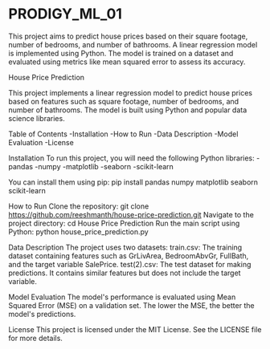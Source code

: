 # PRODIGY_ML_01
This project aims to predict house prices based on their square footage, number of bedrooms, and number of bathrooms. A linear regression model is implemented using Python. The model is trained on a dataset and evaluated using metrics like mean squared error to assess its accuracy.

House Price Prediction

This project implements a linear regression model to predict house prices based on features such as square footage, number of bedrooms, and number of bathrooms. The model is built using Python and popular data science libraries.

Table of Contents
-Installation
-How to Run
-Data Description
-Model Evaluation
-License

Installation
To run this project, you will need the following Python libraries:
-pandas
-numpy
-matplotlib
-seaborn
-scikit-learn

You can install them using pip:
pip install pandas numpy matplotlib seaborn scikit-learn

How to Run
Clone the repository:
git clone https://github.com/reeshmanth/house-price-prediction.git
Navigate to the project directory:
cd House Price Prediction
Run the main script using Python:
python house_price_prediction.py

Data Description
The project uses two datasets:
train.csv: The training dataset containing features such as GrLivArea, BedroomAbvGr, FullBath, and the target variable SalePrice.
test(2).csv: The test dataset for making predictions. It contains similar features but does not include the target variable.

Model Evaluation
The model's performance is evaluated using Mean Squared Error (MSE) on a validation set. The lower the MSE, the better the model's predictions.

License
This project is licensed under the MIT License. See the LICENSE file for more details.
